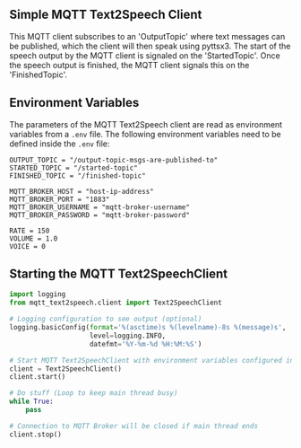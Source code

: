 ## Simple MQTT Text2Speech Client 

This MQTT client subscribes to an 'OutputTopic' where text messages can be published, which the client will then speak using pyttsx3. 
The start of the speech output by the MQTT client is signaled on the 'StartedTopic'. Once the speech output is finished, the MQTT client signals this on the 'FinishedTopic'.

## Environment Variables

The parameters of the MQTT Text2Speech client are read as environment variables from a `.env` file. 
The following environment variables need to be defined inside the `.env` file:

```
OUTPUT_TOPIC = "/output-topic-msgs-are-published-to"
STARTED_TOPIC = "/started-topic"
FINISHED_TOPIC = "/finished-topic"

MQTT_BROKER_HOST = "host-ip-address"
MQTT_BROKER_PORT = "1883"
MQTT_BROKER_USERNAME = "mqtt-broker-username"
MQTT_BROKER_PASSWORD = "mqtt-broker-password"

RATE = 150 
VOLUME = 1.0 
VOICE = 0
```

## Starting the MQTT Text2SpeechClient

```python
import logging
from mqtt_text2speech.client import Text2SpeechClient

# Logging configuration to see output (optional)
logging.basicConfig(format='%(asctime)s %(levelname)-8s %(message)s',
                    level=logging.INFO,
                    datefmt='%Y-%m-%d %H:%M:%S')

# Start MQTT Text2SpeechClient with environment variables configured in .env file
client = Text2SpeechClient()
client.start()

# Do stuff (Loop to keep main thread busy)
while True: 
    pass

# Connection to MQTT Broker will be closed if main thread ends
client.stop()
```

